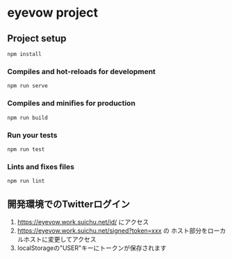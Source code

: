 # eyevow project

## Project setup
```
npm install
```

### Compiles and hot-reloads for development
```
npm run serve
```

### Compiles and minifies for production
```
npm run build
```

### Run your tests
```
npm run test
```

### Lints and fixes files
```
npm run lint
```

## 開発環境でのTwitterログイン

1. https://eyevow.work.suichu.net/id/ にアクセス
2. https://eyevow.work.suichu.net/signed?token=xxx の ホスト部分をローカルホストに変更してアクセス
3. localStorageの"USER"キーにトークンが保存されます